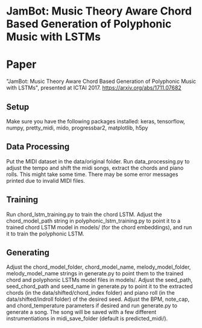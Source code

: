 # JamBot: Music Theory Aware Chord Based Generation of Polyphonic Music with LSTMs

# Paper

"JamBot: Music Theory Aware Chord Based Generation of Polyphonic Music with LSTMs", presented at ICTAI 2017. 
https://arxiv.org/abs/1711.07682

## Setup

Make sure you have the following packages installed:
keras, tensorflow, numpy, pretty_midi, mido, progressbar2, matplotlib, h5py

## Data Processing

Put the MIDI dataset in the data/original folder.
Run data_processing.py to adjust the tempo and shift the midi songs, extract the chords and piano rolls. This might take some time.
There may be some error messages printed due to invalid MIDI files.

## Training

Run chord_lstm_training.py to train the chord LSTM.
Adjust the chord_model_path string in polyphonic_lstm_training.py to point it to a trained chord LSTM model in models/ (for the chord embeddings), and run it to train the polyphonic LSTM.

## Generating

Adjust the chord_model_folder, chord_model_name, melody_model_folder, melody_model_name strings in generate.py to point them to the trained chord and polyphonic LSTMs model files in models/.
Adjust the seed_path, seed_chord_path and seed_name in generate.py to point it to the extracted chords (in the data/shifted/chord_index folder) and piano roll (in the data/shifted/indroll folder) of the desired seed.
Adjust the BPM, note_cap, and chord_temperature parameters if desired and run generate.py to generate a song. The song will be saved with a few different instrumentiations in midi_save_folder (default is predicted_midi/).
